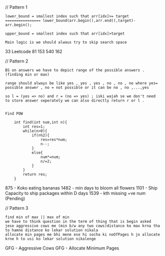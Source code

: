 // Pattern 1

```
lower_bound = smallest index such that arr[idx]>= target ================ lower_bound(arr.begin(),arr.end(),target)-arr.begin();

upper_bound = smallest index such that arr[idx]>target

Main logic is we should alwaus try to skip search space
```

33 Leetcode
81
153
540
162

// Pattern 2

```
BS on answers we have to depict range of the possible answers .(finding min or max)

range should always be like yes , yes , yes , no , no , no where yes= possible answer , no = not possible or it can be no , no ,...,yes

so l = (yes => no) and r = (no => yes) ; iski wajah se we don't need to store answer seperately we can also directly return r or l .


Find POW

    int find(int num,int n){
        int res=1;
        while(n>0){
            if(n%2){
                res=res*num;
                n--;
            }
            else{
                num*=num;
                n/=2;
            }
        }
        return res;
    }

```

875 - Koko eating bananas
1482 - min days to bloom all flowers
1101 - Ship Capacity to ship packages within D days
1539 - kth missing +ve num (Pending)

// Pattern 3

```
find min of max || max of min
we have to think question in the term of thing that is begin asked
jese aggressive cows me (min b/w any two cows)distance ko max krna tha to hamne distance ko lekar solution nikala
allocate min pages me bhi mene ese hi socha ki noOfPages h jo allocate krne h to usi ko lekar solution nikalenge
```

GFG - Aggressive Cows
GFG - Allocate Minimum Pages
